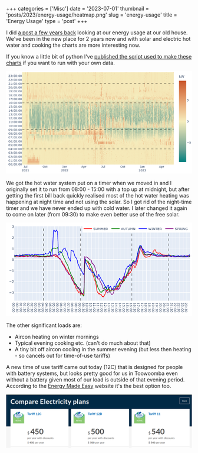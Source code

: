 +++
categories = ['Misc']
date = '2023-07-01'
thumbnail = 'posts/2023/energy-usage/heatmap.png'
slug = 'energy-usage'
title = 'Energy Usage'
type = 'post'
+++

I did [a post a few years back](/posts/2019/energy-data/) looking at our energy usage at our old house. We've been in the new place for 2 years now and with solar and electric hot water and cooking the charts are more interesting now.

If you know a little bit of python I've [published the script used to make these charts](https://github.com/aguinane/energy-report#energy-report) if you want to run with your own data.

![](heatmap.png)

We got the hot water system put on a timer when we moved in and I originally set it to run from 08:00 - 15:00 with a top up at midnight, but after getting the first bill back quickly realised most of the hot water heating was happening at night time and not using the solar. So I got rid of the night-time timer and we have never ended up with cold water. I later changed it again to come on later (from 09:30) to make even better use of the free solar.

![](profile.png)

The other significant loads are:
- Aircon heating on winter mornings
- Typical evening cooking etc. (can't do much about that)
- A tiny bit off aircon cooling in the summer evening (but less then heating - so cancels out for time-of-use tariffs)

A new time of use tariff came out today (12C) that is designed for people with battery systems, but looks pretty good for us in Toowoomba even without a battery given most of our load is outside of that evening period.
According to the [Energy Made Easy](https://www.energymadeeasy.gov.au) website it's the best option too.

![](energy-made-easy.png)
